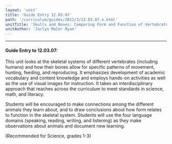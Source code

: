 ```yaml
---
layout: 'unit'
title: 'Guide Entry 12.03.07'
path: '/curriculum/guides/2012/3/12.03.07.x.html'
unitTitle: 'Skulls and Bones: Comparing Form and Function of Vertebrate Skeletal Systems'
unitAuthor: 'Jaclyn Maler Ryan'
---
```


<body>
<hr/>
 <h4>
  Guide Entry to 12.03.07:
 </h4>
 <p>
  This unit looks at the skeletal systems of different vertebrates (including humans) and how their bones allow for specific patterns of movement, hunting, feeding, and reproducing. It emphasizes development of academic vocabulary and content knowledge and employs hands-on activities as well as the use of visual images for instruction. It takes an interdisciplinary approach that reaches across the curriculum to meet standards in science, math, and literacy.
 </p>
<p>
  Students will be encouraged to make connections among the different animals they learn about, and to draw conclusions about how form relates to function in the skeletal system. Students will use the four language domains (speaking, reading, writing, and listening) as they make observations about animals and document new learning.
 </p>
<p>
  (Recommended for Science, grades 1-3)
 </p>

</body>
